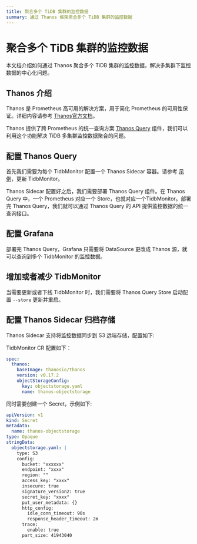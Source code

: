 ```yaml
---
title: 聚合多个 TiDB 集群的监控数据
summary: 通过 Thanos 框架聚合多个 TiDB 集群的监控数据
---
```


# 聚合多个 TiDB 集群的监控数据

本文档介绍如何通过 Thanos 聚合多个 TiDB 集群的监控数据，解决多集群下监控数据的中心化问题。

## Thanos 介绍

Thanos 是 Prometheus 高可用的解决方案，用于简化 Prometheus 的可用性保证。详细内容请参考 [Thanos官方文档](https://thanos.io/design.md/)。

Thanos 提供了跨 Prometheus 的统一查询方案 [Thanos Query](https://thanos.io/components/query.md/) 组件，我们可以利用这个功能解决 TiDB 多集群监控数据聚合的问题。

## 配置 Thanos Query

首先我们需要为每个 TidbMonitor 配置一个 Thanos Sidecar 容器。请参考 [示例](https://github.com/pingcap/tidb-operator/tree/master/examples/monitor-with-thanos/README.md)，更新 TidbMonitor。

Thanos Sidecar 配置好之后，我们需要部署 Thanos Query 组件。在 Thanos Query 中，一个 Prometheus 对应一个 Store，也就对应一个TidbMonitor。部署完 Thanos Query，我们就可以通过 Thanos Query 的 API 提供监控数据的统一查询接口。

## 配置 Grafana

部署完 Thanos Query，Grafana 只需要将 DataSource 更改成 Thanos 源，就可以查询到多个 TidbMonitor 的监控数据。

## 增加或者减少 TidbMonitor

当需要更新或者下线 TidbMonitor 时，我们需要将 Thanos Query Store 启动配置 `--store` 更新并重启。

## 配置 Thanos Sidecar 归档存储

Thanos Sidecar 支持将监控数据同步到 S3 远端存储，配置如下:

TidbMonitor CR 配置如下：

```yaml
spec:
  thanos:
    baseImage: thanosio/thanos
    version: v0.17.2
    objectStorageConfig:
      key: objectstorage.yaml
      name: thanos-objectstorage
```

同时需要创建一个 Secret，示例如下:

```yaml
apiVersion: v1
kind: Secret
metadata:
  name: thanos-objectstorage
type: Opaque
stringData:
  objectstorage.yaml: |
    type: S3
    config:
      bucket: "xxxxxx"
      endpoint: "xxxx"
      region: ""
      access_key: "xxxx"
      insecure: true
      signature_version2: true
      secret_key: "xxxx"
      put_user_metadata: {}
      http_config:
        idle_conn_timeout: 90s
        response_header_timeout: 2m
      trace:
        enable: true
      part_size: 41943040
```
